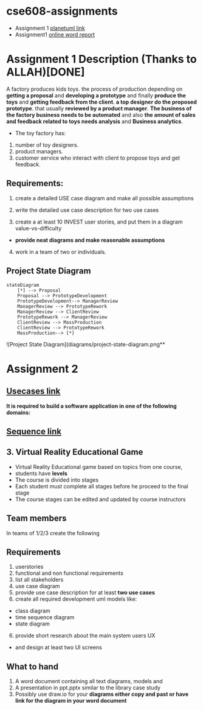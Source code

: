 # cse608-assignments
* Assignment 1 [planetuml link](http://www.plantuml.com/plantuml/uml/VPBTxjiW3CNlUGghztc5gLkhIPCsQLgxwya19qKZWB3fb7sy-o2XQNFplygn_JkAEN1amIHvSihH8201aXrl0iOcqcA3LmgrX0JVcH8WGoxVH-_aB7cfNUsKYgX_uaXm4Ho6skGg_YY0bJvyJS5aBV05VU7IeJBJDZuJsz6lFp5FqpN4DceE2V5bVCeiOIgk2wMxrRGWcf_0XyniFJ43UdGpoqBqgFvj2r_3_76XPwZRPYQDJ73u74Rh5pp_S5Mhr-abzvCLY2d4mEWQnt47dUdkGhH-1BbHOybK8K7cICrbzgvlTBVqwsrBsbjAjjbe0f0mSqEYx91FNYYX5a1lO2I1WSZq9OE6ZyCEVr_Z-atGvpM_Hc5Ve1BUShdGrLVJ_NstFWljeCjnArMzAkXgRPIghL9iMHPwBJbkigoWUPCFVmkeoNggQPKbWnvNMTOwaZTvSly1) 
* Assignment1 [online word report](https://engasuedu-my.sharepoint.com/:w:/g/personal/2101398_eng_asu_edu_eg/EW6_-ZXMwapFrVV4nNACJHMBJjRv74BawB33d8nUSPfVcA?e=F5bwLm)

# Assignment 1 Description  (Thanks to ALLAH)[DONE]
A factory produces kids toys. the process of production depending on **getting a proposal** and **developing a prototype** and finally **produce the toys** and **getting feedback from the client**. **a top designer do the proposed prototype**. that usually **reviewed by a product manager**. **The business of the factory business needs to be automated** and also **the amount of sales and feedback related to toys needs analysis** and **Business analytics**.

* The toy factory has:
1. number of toy designers. 
2. product managers.
3. customer service who interact with client to propose toys and get feedback.

## Requirements:
1. create a detailed USE case diagram and make all possible assumptions

2. write the detailed use case description for two use cases 

3. create a at least 10 INVEST user stories, and put them in a diagram value-vs-difficulty

* **provide neat diagrams and make reasonable assumptions**

4. work in a team of two or individuals.

## Project State Diagram


```mermaid
stateDiagram
    [*] --> Proposal
    Proposal --> PrototypeDevelopment
    PrototypeDevelopment--> ManagerReview
    ManagerReview --> PrototypeRework
    ManagerReview --> ClientReview
    PrototypeRework --> ManagerReview
    ClientReview --> MassProduction
    ClientReview --> PrototypeRework
    MassProduction--> [*]
```

![Project State Diagram](diagrams/project-state-diagram.png**


# Assignment 2
## [Usecases link](http://www.plantuml.com/plantuml/uml/RLDDZnCn3BtdLrYzSEe_uB2m8420X8IMQ-LDt3HgFaQnGwc0_yuaqybEbZsCb7b-By-oN-vOC4i9Ndaw2aY2xEn9mBXCMboAIg6MbE61AGCo5AQi9jHdj0IxTyYdnvJHj3hlAiFC6FnM08jmzrsAeIYjnilvgNYVIcQ2Jv4bbmerckk_cskkB1JWZGakDXBMa_ghUZVlJVc0WPftOTB81BiloS9DK0u-sLcYjlNgZDw3d0YMPbunM0nqapXjVnrug_ZcyLhfMzPaHyuFHnS8LvXoifcORxIVuIMUNcOGK2Wxz9siUIH_ZgbT6XmBdcdbdKCOUMy9yD5JNUQ4CmeOpMmInSL2_tMkQqjR-SDaK1OEiA3jHiNomMsPNrDqTJUPk7XXICTrmQiavFHCSvz2AD7fQd5nSdgkq9Sg65pGHPa_u2K1nn9RCj4xkQu-V3pWLlGHe_446Az0EQVS8eLH_Aeu8Ra3LYC5DKGrr_3wpxvC-vRW6xBVRs9pQxM2FHW3Dja1wHiV8SqZr7UumVfYrDDRcF6-XH7jWnxXFatLtieCzL5re4_YZg8fmVy3)
**It is required to build a software application in one of the following domains:**

## [Sequence link](https://mermaid.live/edit#eyJjb2RlIjoic2VxdWVuY2VEaWFncmFtXG4gICAgYXV0b251bWJlclxuXG4gICAgbG9vcCB0cnkgbG9naW4gZm9yIDUgdGltZXNcblxuICAgICAgICBzdHVkZW50IC0-PisgZGFzaGJhb3JkVmlldzogbG9naW4odXNlcm5hbWUsIHBhc3N3b3JkKSBcbiAgICAgICAgZGFzaGJhb3JkVmlldyAtPj4rIGRhc2hiYW9yZENvbnRyb2xsZXI6IGxvZ2luKHVzZXJuYW1lLCBwYXNzd29yZClcbiAgICAgICAgZGFzaGJhb3JkQ29udHJvbGxlciAtPj4rIHNlcnZlckNvbnRyb2xsZXI6IGdldF91c2VyaW5mb19vYmplY3QodXNlcm5hbWUsIHBhc3N3b3JkKVxuICAgICAgICBzZXJ2ZXJDb250cm9sbGVyIC0-PisgdXNlckluZm9Qb29sOiBnZXRfdXNlcmluZm9fYm9qZWN0KHVzZXJuYW1lLCBwYXNzd29yZCkgXG4gICAgICAgIHVzZXJJbmZvUG9vbCAtPj4rIGRhdGFiYXNlOiBxdWVyeV9hdXRoZW50aWNhdGVfdXNlcih1c2VybmFtZSwgcGFzc3dvcmQpXG5cblxuICAgICAgICBkYXRhYmFzZSAtLT4-LSB1c2VySW5mb1Bvb2w6IHVzZXJpbmZvX29iamVjdFxuICAgICAgICB1c2VySW5mb1Bvb2wgLS0-Pi0gc2VydmVyQ29udHJvbGxlcjogdXNlcmluZm9fb2JqZWN0XG4gICAgICAgIHNlcnZlckNvbnRyb2xsZXIgLS0-Pi0gZGFzaGJhb3JkQ29udHJvbGxlcjogdXNlcmluZm9fb2JqZWN0XG4gICAgICAgIGRhc2hiYW9yZENvbnRyb2xsZXIgLS0-Pi0gZGFzaGJhb3JkVmlldzogcmVuZGVyX2hvbWVwYWdlKHVzZXJpbmZvX29iamVjdClcbiAgICAgICAgZGFzaGJhb3JkVmlldyAtLT4-LSBzdHVkZW50OiBodG1sLCBjc3MsIGphdmFzY3JpcHRcblxuICAgIGVuZFxuXG4iLCJtZXJtYWlkIjoie1xuICBcInRoZW1lXCI6IFwiZGFya1wiXG59IiwidXBkYXRlRWRpdG9yIjpmYWxzZSwiYXV0b1N5bmMiOmZhbHNlLCJ1cGRhdGVEaWFncmFtIjpmYWxzZX0)

## 3. Virtual Reality Educational Game
* Virtual Reality Educational game based on topics from one course,
* students have **levels** 
* The course is divided into stages 
* Each student must complete all stages before he proceed to the final stage
* The course stages can be edited and updated by course instructors

## Team members
In teams of 1/2/3 create the following

## Requirements

1. userstories
2. functional and non functional requirements 
3. list all stakeholders
4. use case diagram
4. provide use case description for at least **two use cases**
5. create all required development uml models like:
* class diagram 
* time sequence diagram 
* state diagram
6. provide short research about the main system users UX 
* and design at least two UI screens

## What to hand
1. A word document containing all text diagrams, models and 
2. A presentation in ppt.pptx similar to the library case study
3. Possibly use draw.io for your **diagrams either copy and past or have link for the diagram in your word document**
